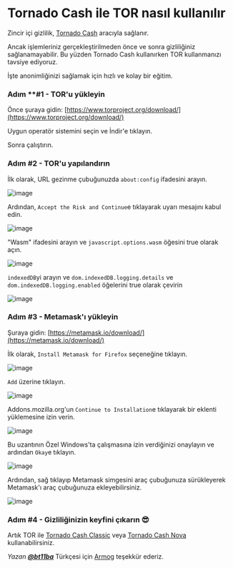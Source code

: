 # Tornado Cash ile TOR nasıl kullanılır

Zincir içi gizlilik, [Tornado Cash](https://tornado.cash) aracıyla sağlanır.

Ancak işlemleriniz gerçekleştirilmeden önce ve sonra gizliliğiniz sağlanamayabilir. Bu yüzden Tornado Cash kullanırken TOR kullanmanızı tavsiye ediyoruz.

İşte anonimliğinizi sağlamak için hızlı ve kolay bir eğitim.

### Adım **#1 - TOR'u yükleyin

Önce şuraya gidin: [https://www.torproject.org/download/](https://www.torproject.org/download/)

Uygun operatör sistemini seçin ve İndir'e tıklayın.

Sonra çalıştırın.

### Adım **#2 - TOR'u yapılandırın**

İlk olarak, URL gezinme çubuğunuzda `about:config` ifadesini arayın.

![image](https://user-images.githubusercontent.com/75987728/155968282-69afa75b-4005-44b4-9f22-aef7a572e013.png)

Ardından, `Accept the Risk and Continue`e tıklayarak uyarı mesajını kabul edin.

![image](https://user-images.githubusercontent.com/75987728/155968302-10685c1f-bf41-40e5-b3f8-23e51131c7dd.png)

"Wasm" ifadesini arayın ve `javascript.options.wasm` öğesini true olarak açın.

![image](https://user-images.githubusercontent.com/75987728/155968323-f102f797-01d2-4b7f-9aa6-0ec3ebe863b0.png)

`indexedDB`yi arayın ve `dom.indexedDB.logging.details` ve `dom.indexedDB.logging.enabled` öğelerini true olarak çevirin

![image](https://user-images.githubusercontent.com/75987728/155968352-25718fe5-a7a5-453d-a865-fe99dab85e53.png)

### Adım **#3 -** Metamask'ı yükleyin

Şuraya gidin: [https://metamask.io/download/](https://metamask.io/download/)

İlk olarak, `Install Metamask for Firefox` seçeneğine tıklayın.

![image](https://user-images.githubusercontent.com/75987728/155968375-846a76f6-324c-4143-872d-80c7ee11e726.png)

`Add` üzerine tıklayın.

![image](https://user-images.githubusercontent.com/75987728/155968392-de36b5e0-37c9-4af4-b69a-c4dd4c662f52.png)

Addons.mozilla.org'un `Continue to Installation`e tıklayarak bir eklenti yüklemesine izin verin.

![image](https://user-images.githubusercontent.com/75987728/155968420-20b64e64-7a59-4ea4-9255-33a3284d3ee6.png)

Bu uzantının Özel Windows'ta çalışmasına izin verdiğinizi onaylayın ve ardından `Okay`e tıklayın.

![image](https://user-images.githubusercontent.com/75987728/155968440-d7d48f4b-6f8f-4112-8872-faa6391ce632.png)

Ardından, sağ tıklayıp Metamask simgesini araç çubuğunuza sürükleyerek Metamask'ı araç çubuğunuza ekleyebilirsiniz.

![image](https://github.com/tornadocash/docs/raw/en/.gitbook/assets/metamaskicon(1).gif)

### Adım **#4 - Gizliliğinizin keyfini çıkarın** 😎

Artık TOR ile [Tornado Cash Classic](https://tornadocash.eth.link) veya [Tornado Cash Nova](https://nova.tornadocash.eth.link) kullanabilirsiniz.



_Yazan_ [_**@bt11ba**_](https://torn.community/u/bt11ba/)
Türkçesi için [Armog](https://twitter.com/armogedd0n) teşekkür ederiz.
